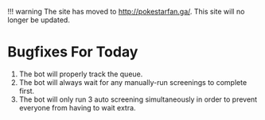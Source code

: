 !!! warning
    The site has moved to http://pokestarfan.ga/. This site will no longer be updated.

# Bugfixes For Today

1. The bot will properly track the queue.
2. The bot will always wait for any manually-run screenings to complete first.
3. The bot will only run 3 auto screening simultaneously in order to prevent everyone from having to wait extra.
